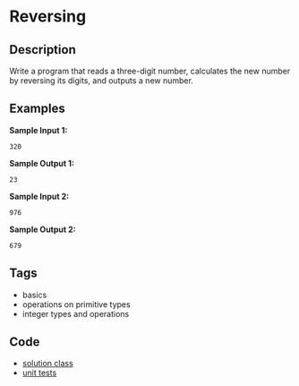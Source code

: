 # Reversing

## Description
Write a program that reads a three-digit number, calculates the new number by reversing its digits, and outputs a new number.

## Examples
**Sample Input 1:**
```console
320
```

**Sample Output 1:**
```console
23
```

**Sample Input 2:**
```console
976
```

**Sample Output 2:**
```console
679
```

## Tags
- basics
- operations on primitive types
- integer types and operations

## Code
- [solution class](./src/main/java/Numbers.java)
- [unit tests](./src/test/java/SomeParamTest.java)